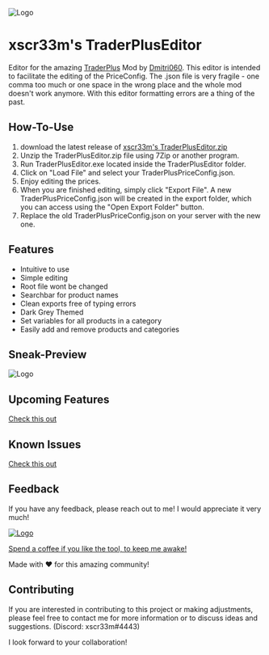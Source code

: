 ![Logo](https://i.imgur.com/HL4128el.png)

# xscr33m's TraderPlusEditor
Editor for the amazing [TraderPlus](https://steamcommunity.com/sharedfiles/filedetails/?id=2458896948) Mod by [Dmitri060](https://steamcommunity.com/id/Dmitri060). 
This editor is intended to facilitate the editing of the PriceConfig. 
The .json file is very fragile - one comma too much or one space in the wrong place and the whole mod doesn't work anymore. 
With this editor formatting errors are a thing of the past.


## How-To-Use

   1. download the latest release of [xscr33m's TraderPlusEditor.zip](https://github.com/xscr33m/TraderPlusEditor/releases) 
   2. Unzip the TraderPlusEditor.zip file using 7Zip or another program.
   3. Run TraderPlusEditor.exe located inside the TraderPlusEditor folder.
   4. Click on "Load File" and select your TraderPlusPriceConfig.json.
   5. Enjoy editing the prices.
   6. When you are finished editing, simply click "Export File". A new TraderPlusPriceConfig.json will be created in the export folder, which you can access using the "Open Export Folder" button.
   7. Replace the old TraderPlusPriceConfig.json on your server with the new one.
   

## Features

- Intuitive to use
- Simple editing
- Root file wont be changed
- Searchbar for product names
- Clean exports free of typing errors
- Dark Grey Themed
- Set variables for all products in a category
- Easily add and remove products and categories


## Sneak-Preview

![Logo](https://i.imgur.com/fKmtNSI.png)


## Upcoming Features

[Check this out](https://github.com/xscr33m/TraderPlusEditor/discussions/2)


## Known Issues

[Check this out](https://github.com/xscr33m/TraderPlusEditor/issues)


## Feedback

If you have any feedback, please reach out to me!
I would appreciate it very much! 

[![Logo](https://cdn.discordapp.com/attachments/1103457256164569120/1109278528354127982/Join_Discord-logo.png)](https://discord.com/invite/K9mkHyuGG8)

[Spend a coffee if you like the tool, to keep me awake!](https://www.paypal.com/paypalme/dheil53)

Made with ♥ for this amazing community!

## Contributing

If you are interested in contributing to this project or making adjustments, please feel free to contact me for more information or to discuss ideas and suggestions. (Discord: xscr33m#4443)

I look forward to your collaboration!
